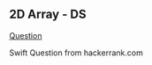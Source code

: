 ## 2D Array - DS

[Question](https://www.hackerrank.com/challenges/2d-array/problem)

Swift
Question from hackerrank.com
